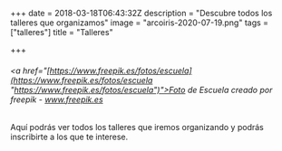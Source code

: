+++
date = 2018-03-18T06:43:32Z
description = "Descubre todos los talleres que organizamos"
image = "arcoiris-2020-07-19.png"
tags = ["talleres"]
title = "Talleres"

+++
###### <a href="[https://www.freepik.es/fotos/escuela](https://www.freepik.es/fotos/escuela "https://www.freepik.es/fotos/escuela")">Foto de Escuela creado por freepik - www.freepik.es</a>

Aquí podrás ver todos los talleres que iremos organizando y podrás inscribirte a los que te interese.
